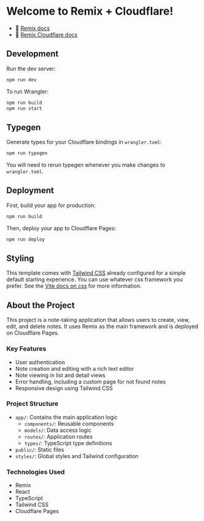 # Welcome to Remix + Cloudflare!

- 📖 [Remix docs](https://remix.run/docs)
- 📖 [Remix Cloudflare docs](https://remix.run/guides/vite#cloudflare)

## Development

Run the dev server:

```sh
npm run dev
```

To run Wrangler:

```sh
npm run build
npm run start
```

## Typegen

Generate types for your Cloudflare bindings in `wrangler.toml`:

```sh
npm run typegen
```

You will need to rerun typegen whenever you make changes to `wrangler.toml`.

## Deployment

First, build your app for production:

```sh
npm run build
```

Then, deploy your app to Cloudflare Pages:

```sh
npm run deploy
```

## Styling

This template comes with [Tailwind CSS](https://tailwindcss.com/) already configured for a simple default starting experience. You can use whatever css framework you prefer. See the [Vite docs on css](https://vitejs.dev/guide/features.html#css) for more information.

## About the Project

This project is a note-taking application that allows users to create, view, edit, and delete notes. It uses Remix as the main framework and is deployed on Cloudflare Pages.

### Key Features

- User authentication
- Note creation and editing with a rich text editor
- Note viewing in list and detail views
- Error handling, including a custom page for not found notes
- Responsive design using Tailwind CSS

### Project Structure

- `app/`: Contains the main application logic
  - `components/`: Reusable components
  - `models/`: Data access logic
  - `routes/`: Application routes
  - `types/`: TypeScript type definitions
- `public/`: Static files
- `styles/`: Global styles and Tailwind configuration

### Technologies Used

- Remix
- React
- TypeScript
- Tailwind CSS
- Cloudflare Pages
